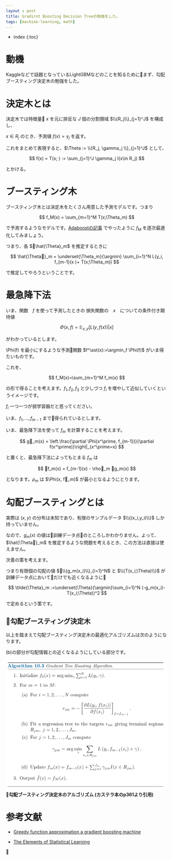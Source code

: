 ```yaml
---
layout : post
title: Gradirnt Boosting Decision Treeの勉強をした。
tags: [machine-learning, math]
---
```


* index
{:toc}

# 動機

Kaggleなどで話題となっているLightGBMなどのことを知るためにまず、勾配ブースティング決定木の勉強をした。

$$
\DeclareMathOperator{\argmin}{arg\,min}
$$

# 決定木とは

決定木では特徴量 $x$ を元に排反な $J$ 個の分割領域 $\\{R_j\\}_{j=1}^J$ を構成し、

$x \in R_j$ のとき、予測値 $f(x)=\gamma_j$ を返す。

これをまとめて表現すると、$\Theta := \\{R_j, \gamma_j \\}_{j=1}^J$ として、

$$
f(x) = T(x; ) := \sum_{j=1}^J \gamma_j I(x\in R_j)
$$

とかける。

# ブースティング木

ブースティング木とは決定木をたくさん用意した予測モデルです。つまり

$$
f_M(x) = \sum_{m=1}^M T(x;\Theta_m)
$$

で予測するようなモデルです。[Adaboostの記事](https://maea2.github.io/adaboost) でやったように $f_M$ を逐次最適化してみましょう。

つまり、各 $\hat{\Theta}_m$ を推定するときに

$$
\hat{\Theta}_m = \underset{\Theta_m}{\argmin} \sum_{i=1}^N L(y_i, f_{m-1}(x )+ T(x;\Theta_m))
$$

で推定してやろうということです。

# 最急降下法

いま、関数　$f$ を使って予測したときの 損失関数の　$x$　についての条件付き期待値

$$
\Phi(x, f) = \mathbb{E}_{x,y} \left[L(y, f(x))| x\right]
$$

がわかっているとします。

\Phi(f) を最小にするような予測関数 $f^\ast(x):=\argmin_f \Phi(f)$ がいま得たいものです。


これを、

$$
f_M(x)=\sum_{m=1}^M f_m(x)
$$

の形で得ることを考えます。$f_1, f_2, f_3$ と少しづつ $f_i$ を増やして近似していくというイメージです。

 $f_i$ 一つ一つが弱学習器だと思ってください。

いま、$f_1,\ldots,f_{m-1}$ まで得られているとします。

いま、最急降下法を使って $f_m$ を計算することを考えます。

$$
g_m(x) = \left.\frac{\partial \Phi(x^\prime, f_{m-1})}{\partial f(x^\prime)}\right|_{x^\prime=x}
$$

と置くと、最急降下法によってもとまる $f_m$ は

$$
f_m(x) = f_{m-1}(x) - \rho_m g_m(x)
$$

となります。$\rho_m$ は $\Phi(x, f_m)$ が最小となるようにとります。

# 勾配ブースティングとは

実際は $(x,y)$ の分布は未知であり、有限のサンプルデータ $\\{(x_i,y_i)\\}$ しか持っていません。


なので、$g_m(x)$ の値は訓練データ点のところしかわかりません。よって、$\hat{\Theta}_m$ を推定するような問題を考えるとき、この方法は直接は使えません。

次善の策を考えます。

つまり有限個の勾配の値 $\\{g_m(x_i)\\}_{i=1}^N$ と $\\{T(x_i;\Theta)\\}$ が訓練データ点においてだけでも近くなるように


$$
\tilde{\Theta}_m :=\underset{\Theta}{\argmin}\sum_{i=1}^N (-g_m(x_i)-T(x_i;\Theta))^2
$$

で定めるという策です。

## 勾配ブースティング決定木

以上を踏まえて勾配ブースティング決定木の最適化アルゴリズムは次のようになります。

(b)の部分が勾配情報との近くなるようにしている部分です。

![](/images/gbdt.png)
**勾配ブースティング決定木のアルゴリズム (カステラ本のp361より引用)**

# 参考文献

- [Greedy function approximation a gradient boosting machine](https://statweb.stanford.edu/~jhf/ftp/trebst.pdf)

- [The Elements of
Statistical Learning](http://web.stanford.edu/~hastie/ElemStatLearn/)



